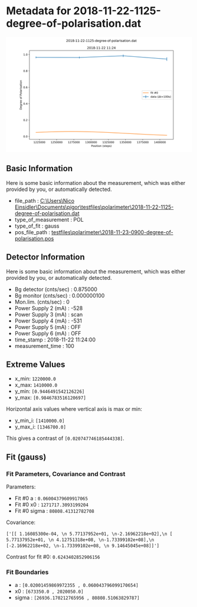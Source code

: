 # Metadata for 2018-11-22-1125-degree-of-polarisation.dat
![2018-11-22-1125-degree-of-polarisation.dat](./2018-11-22-1125-degree-of-polarisation.svg "2018-11-22-1125-degree-of-polarisation.dat")

## Basic Information
Here is some basic information about the measurement, which was either provided by you, or automatically detected.

- file_path : [C:\Users\Nico Einsidler\Documents\pigor\testfiles\polarimeter\2018-11-22-1125-degree-of-polarisation.dat](2018-11-22-1125-degree-of-polarisation.dat)
- type_of_measurement : POL
- type_of_fit : gauss
- pos_file_path : [testfiles\polarimeter\2018-11-23-0900-degree-of-polarisation.pos](2018-11-23-0900-degree-of-polarisation.pos)

## Detector Information
Here is some basic information about the measurement, which was either provided by you, or automatically detected.

-  Bg detector (cnts/sec) : 0.875000
-  Bg monitor (cnts/sec) : 0.000000100
-  Mon.lim.  (cnts/sec) :   0
-  Power Supply 2 (mA) :  -528
-  Power Supply 3 (mA) :  scan
-  Power Supply 4 (mA) :  -531
-  Power Supply 5 (mA) :  OFF
-  Power Supply 6 (mA) :  OFF   
- time_stamp : 2018-11-22 11:24:00
- measurement_time : 100

## Extreme Values

- x_min: `1220000.0`
- x_max: `1410000.0`
- y_min: `[0.9446491542126226]`
- y_max: `[0.9846783516120697]`

Horizontal axis values where vertical axis is max or min:

- y_min_i: `[1410000.0]`
- y_max_i: `[1346700.0]`

This gives a contrast of `[0.020747746185444338]`.

## Fit (gauss)

### Fit Parameters, Covariance and Contrast

Parameters:

- Fit #0 a : `0.06004379609917065`
- Fit #0 x0 : `1271717.3093199204`
- Fit #0 sigma : `80808.41312782708`

Covariance:
```
['[[ 1.16085300e-04, \n 5.77137952e+01, \n-2.16962218e+02],\n [ 5.77137952e+01, \n 4.12751318e+08, \n-1.73399102e+08],\n [-2.16962218e+02, \n-1.73399102e+08, \n 9.14645045e+08]]']
```

Contrast for fit #0: `0.6243402852906156`

### Fit Boundaries

- a : `[0.02001459869972355 , 0.060043796099170654]`
- x0 : `[673350.0 , 2020050.0]`
- sigma : `[26936.170212765956 , 80808.51063829787]`
